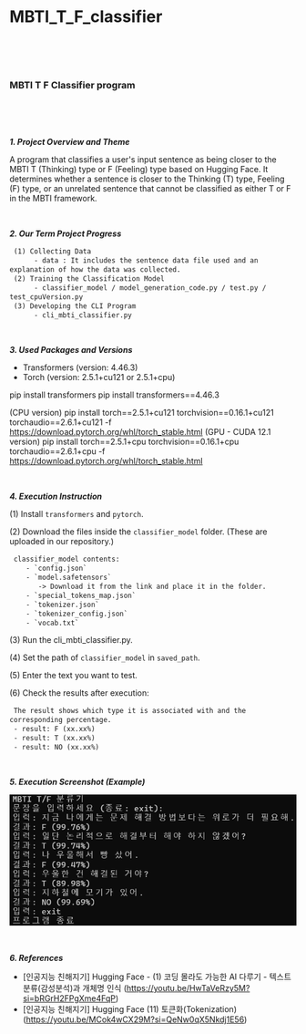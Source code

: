 # MBTI_T_F_classifier

<br><br><br>

### MBTI T F Classifier program

<br><br><br>

***1. Project Overview and Theme***

A program that classifies a user's input sentence as being closer to the MBTI T (Thinking) type or F (Feeling) type based on Hugging Face.
It determines whether a sentence is closer to the Thinking (T) type, Feeling (F) type, or an unrelated sentence that cannot be classified as either T or F in the MBTI framework.

<br>

***2. Our Term Project Progress***

     (1) Collecting Data
          - data : It includes the sentence data file used and an explanation of how the data was collected. 
     (2) Training the Classification Model
          - classifier_model / model_generation_code.py / test.py / test_cpuVersion.py
     (3) Developing the CLI Program
          - cli_mbti_classifier.py

<br>

***3. Used Packages and Versions***
- Transformers (version: 4.46.3)
- Torch (version: 2.5.1+cu121 or 2.5.1+cpu)

pip install transformers
pip install transformers==4.46.3

(CPU version)
pip install torch==2.5.1+cu121 torchvision==0.16.1+cu121 torchaudio==2.6.1+cu121 -f https://download.pytorch.org/whl/torch_stable.html
(GPU - CUDA 12.1 version)
pip install torch==2.5.1+cpu torchvision==0.16.1+cpu torchaudio==2.6.1+cpu -f https://download.pytorch.org/whl/torch_stable.html

<br>

***4. Execution Instruction***  

(1) Install `transformers` and `pytorch`.

(2) Download the files inside the `classifier_model` folder. (These are uploaded in our repository.)


     classifier_model contents:
        - `config.json`
        - `model.safetensors` 
           -> Download it from the link and place it in the folder.
        - `special_tokens_map.json`
        - `tokenizer.json`
        - `tokenizer_config.json`
        - `vocab.txt`

(3) Run the cli_mbti_classifier.py.

(4) Set the path of `classifier_model` in `saved_path`.

(5) Enter the text you want to test.

(6) Check the results after execution:

     The result shows which type it is associated with and the corresponding percentage.
     - result: F (xx.xx%)
     - result: T (xx.xx%)
     - result: NO (xx.xx%)

<br>

***5. Execution Screenshot (Example)***

![Execution Screenshot](./image/execution_screenshot.png)

<br>

***6. References***
- [인공지능 친해지기] Hugging Face - (1) 코딩 몰라도 가능한 AI 다루기 - 텍스트분류(감성분석)과 개체명 인식
(https://youtu.be/HwTaVeRzy5M?si=bRGrH2FPgXme4FqP)
- [인공지능 친해지기] Hugging Face (11) 토큰화(Tokenization)
(https://youtu.be/MCok4wCX29M?si=QeNw0qX5Nkdj1E56)
